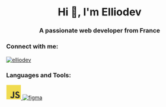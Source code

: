 <h1 align="center">Hi 👋, I'm Elliodev</h1>
<h3 align="center">A passionate web developer from France</h3>

<h3 align="left">Connect with me:</h3>
<p align="left">
<a href="https://twitter.com/elliodev" target="blank"><img align="center" src="https://raw.githubusercontent.com/rahuldkjain/github-profile-readme-generator/master/src/images/icons/Social/twitter.svg" alt="elliodev" height="30" width="40" /></a>
</p>

<h3 align="left">Languages and Tools:</h3>
<p align="left"></a> <a href="https://developer.mozilla.org/en-US/docs/Web/JavaScript" target="_blank" rel="noreferrer"> <img src="https://raw.githubusercontent.com/devicons/devicon/master/icons/javascript/javascript-original.svg" alt="javascript" width="40" height="40"/> </a> <a href="https://www.figma.com/" target="_blank" rel="noreferrer"> <img src="https://www.vectorlogo.zone/logos/figma/figma-icon.svg" alt="figma" width="40" height="40"/>  </p>

